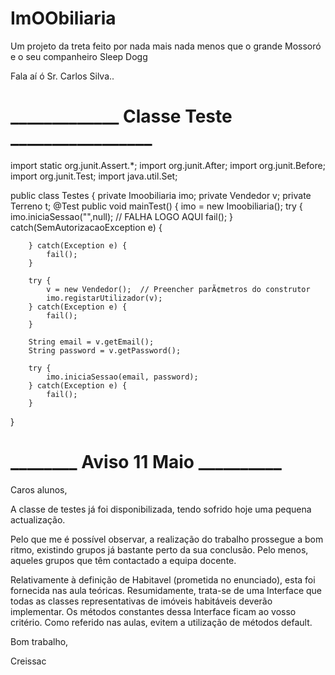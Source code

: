 # ImOObiliaria
Um projeto da treta feito por nada mais nada menos que o grande Mossoró e o seu companheiro Sleep Dogg

Fala aí ó Sr. Carlos Silva..


# _____________  Classe Teste  _________________


import static org.junit.Assert.*;
import org.junit.After;
import org.junit.Before;
import org.junit.Test;
import java.util.Set;

public class Testes
{
    private Imoobiliaria imo;
    private Vendedor v;
    private Terreno t;
    @Test
    public void mainTest() {
        imo = new Imoobiliaria();
        try {
            imo.iniciaSessao("",null);  // FALHA LOGO AQUI
			fail();
        } catch(SemAutorizacaoException e) {
            
        } catch(Exception e) {
            fail();
        }
        
        try {
            v = new Vendedor();  // Preencher parÃ¢metros do construtor
            imo.registarUtilizador(v);
        } catch(Exception e) {
            fail();
        }
        
        String email = v.getEmail();
        String password = v.getPassword();
        
        try {
            imo.iniciaSessao(email, password);
        } catch(Exception e) {
            fail();
        }
        
}


# ________   Aviso 11 Maio    __________
Caros alunos,

A classe de testes já foi disponibilizada, tendo sofrido hoje uma pequena actualização.

Pelo que me é possível observar, a realização do trabalho prossegue a bom ritmo, existindo grupos já bastante perto da sua conclusão. Pelo menos, aqueles grupos que têm contactado a equipa docente.

Relativamente à definição de Habitavel (prometida no enunciado), esta foi fornecida nas aula teóricas. Resumidamente, trata-se de uma Interface que todas as classes representativas de imóveis habitáveis deverão implementar. Os métodos constantes dessa Interface ficam ao vosso critério. Como referido nas aulas, evitem a utilização de métodos default.

Bom trabalho,

Creissac


